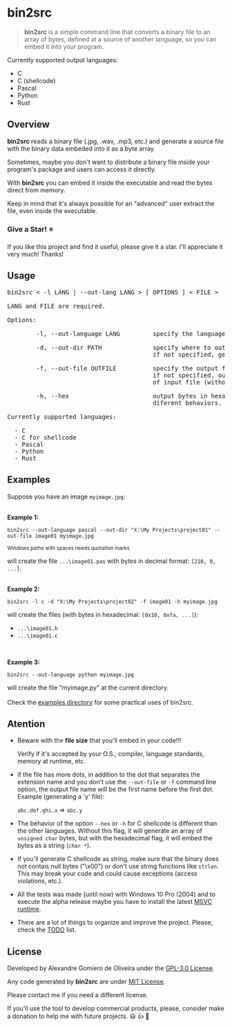 # bin2src

> **bin2src** is a simple command line that converts a binary file to an array of bytes, defined at a source of another language, so you can embed it into your program.

Currently supported output languages:

* C
* C (shellcode)
* Pascal
* Python
* Rust


<a name="overview"></a>
## Overview

**bin2src** reads a binary file (.jpg, .wav, .mp3, etc.) and generate a source file with the binary
data embeded into it as a byte array.  

Sometimes, maybe you don't want to distribute a binary file inside your program's package and 
users can access it directly.  

With **bin2src** you can embed it inside the executable and read the bytes direct from memory.   

Keep in mind that it's always possible for an "advanced" user extract the file, even inside the 
executable.

### Give a Star! :star:
If you like this project and find it useful, please give it a star. I'll appreciate it very much! 
Thanks!

<a name="usage"></a>
## Usage

<pre>
bin2src < -l LANG | --out-lang LANG > [ OPTIONS ] < FILE >

LANG and FILE are required.

Options:

        -l, --out-language LANG         specify the language, where LANG={c|cshell|pascal|python|rust}

        -d, --out-dir PATH              specify where to output source(s) file(s);
                                        if not specified, generate in current directory

        -f, --out-file OUTFILE          specify the output file(s) name (* without extension *);
                                        if not specified, output file(s) will have the same name
                                        of input file (without extra dots).

        -h, --hex                       output bytes in hexadecimal (for C shellcode this flag has
                                        diferent behaviors. See the Github site for more information)

Currently supported languages:

  - C
  - C for shellcode
  - Pascal
  - Python
  - Rust	
</pre>

## Examples

Suppose you have an image `myimage.jpg`:
<br>
<br>

<a name="example1"></a>
**Example 1:**

```
bin2src --out-language pascal --out-dir "X:\My Projects\project01" --out-file image01 myimage.jpg
```

<sub>Windows paths with spaces needs quotation marks</sub>

will create the file `...\image01.pas` with bytes in decimal format: `[210, 0, ...]`.
<br>
<br>

<a name="example2"></a>
**Example 2:**

```
bin2src -l c -d "X:\My Projects\project02" -f image01 -h myimage.jpg
```

will create the files (with bytes in hexadecimal: `[0x10, 0xfa, ...]`):

* `...\image01.h`
* `...\image01.c`

<br>

<a name="example3"></a>
**Example 3:**

```
bin2src --out-language python myimage.jpg
```

will create the file "myimage.py" at the current directory.
<br>
<br>
Check the [examples directory][3] for some practical uses of bin2src.

## Atention

* Beware with the **file size** that you'll embed in your code!!!

  Verify if it's accepted by your O.S., compiler, language standards, memory at runtime, etc.

* if the file has more dots, in addition to the dot that separates the extension name and
  you don't use the `--out-file` or `-f` command line option, the output file name will 
  be the first name before the first dot. Example (generating a 'y' file):
  
  `abc.def.ghi.x` => `abc.y`
  
* The behavior of the option `--hex` or `-h` for C shellcode is different than the other 
  languages. Without this flag, it will generate an array of `unsigned char` bytes, but with
  the hexadecimal flag, it will embed the bytes as a string (`char *`).
  
* If you'll generate C shellcode as string, make sure that the binary does not contais null
  bytes ("\x00") or don't use string functions like `strlen`. This may break your code
  and could cause exceptions (access violations, etc.).

* All the tests was made (until now) with Windows 10 Pro (2004) and to execute the alpha release
  maybe you have to install the latest [MSVC runtime][4].
  
* There are a lot of things to organize and improve the project. Please, check the [TODO][5] list.

<a name="license"></a>
## License

Developed by Alexandre Gomiero de Oliveira under the [GPL-3.0 License][1].

Any code generated by **bin2src** are under [MIT License][2].

Please contact me if you need a different license.

If you'll use the tool to develop commercial products, please, consider make a donation 
to help me with future projects. :smiley: :thumbsup: :pray:

[1]: ./LICENSE
[2]: ./LICENSE-GENERATED
[3]: ./examples
[4]: https://support.microsoft.com/en-us/help/2977003/the-latest-supported-visual-c-downloads
[5]: ./TODO.md
